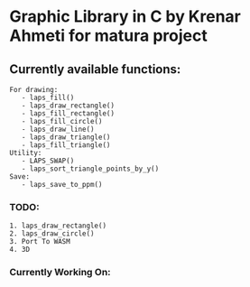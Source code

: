 # Graphic Library in C by Krenar Ahmeti for matura project

## Currently available functions: 
    For drawing: 
       - laps_fill()
       - laps_draw_rectangle()
       - laps_fill_rectangle()
       - laps_fill_circle()
       - laps_draw_line()
       - laps_draw_triangle()
       - laps_fill_triangle()
    Utility:
       - LAPS_SWAP()
       - laps_sort_triangle_points_by_y()
    Save:
       - laps_save_to_ppm()

### TODO: 
    1. laps_draw_rectangle()
    2. laps_draw_circle()
    3. Port To WASM
    4. 3D

### Currently Working On: